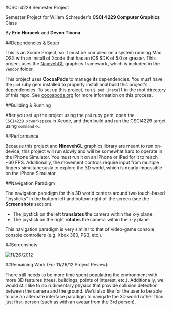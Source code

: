 #CSCI 4229 Semester Project

Semester Project for Willem Schreuder's **CSCI 4229 Computer Graphics** Class

By **Eric Horacek** and **Devon Tivona**

##Dependencies & Setup

This is an Xcode Project, so it must be compiled on a system running Mac OSX with an install of Xcode that has an iOS SDK of 5.0 or greater. This project uses the [NinevehGL](http://nineveh.gl) graphics framework, which is included in the `Vendor` folder.

This project uses **CocoaPods** to manage its dependencies. You must have the `pod` ruby gem installed to properly install and build this project's dependencies. To set up this project, run `$ pod install` in the root directory of this repo. See [cocoapods.org](http://cocoapods.org) for more information on this process.

##Building & Running

After you set up the project using the `pod` ruby gem, open the `CSCI4229.xcworkspace` in Xcode, and then build and run the CSCI4229 target using `command-R`.

##Performance

Because this project and **NinevehGL** graphics library are meant to run on-device, this project will run slowly and will be somewhat hard to operate in the iPhone Simulator. You must run it on an iPhone or iPad for it to reach ~60 FPS. Additionally, the movement controls require input from multiple fingers simultaneously to explore the 3D world, which is nearly impossible on the iPhone Simulator.

##Navigation Paradigm

The navigation paradigm for this 3D world centers around two touch-based "joysticks" in the bottom left and bottom right of the screen (see the **Screenshots** section).

* The joystick on the left **translates** the camera within the x-y plane.
* The joystick on the right **rotates** the camera within the x-y plane.

This navigation paradigm is very similar to that of video-game console console controllers (e.g. Xbox 360, PS3, etc.).

##Screenshots

![11/26/2012](https://raw.github.com/eric-horacek/CSCI4229/master/Screenshots/11-26-2012.png)

##Remaining Work (For 11/26/12 Project Review)

There still needs to be more time spent populating the environment with more 3D features (trees, buildings, points of interest, etc.). Additionally, we would still like to do rudimentary physics that provide collision detection between the camera and the ground. We'd also like for the user to be able to use an alternate interface paradigm to navigate the 3D world rather than just first-person (such as with an avatar from the 3rd person).
